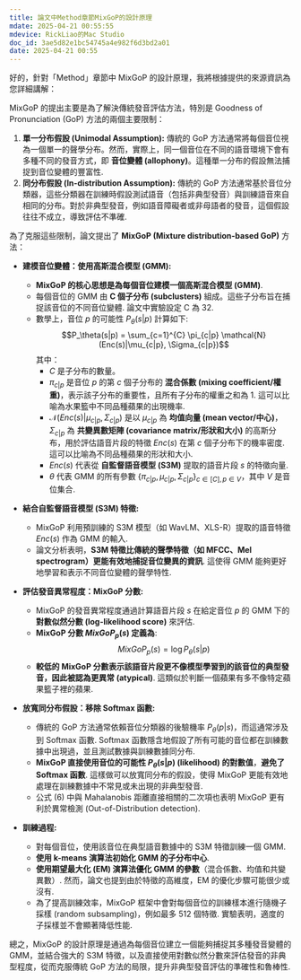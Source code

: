 ```yaml
---
title: 論文中Method章節MixGoP的設計原理
mdate: 2025-04-21 00:55:55
mdevice: RickLiao的Mac Studio
doc_id: 3ae5d82e1bc54745a4e982f6d3bd2a01
date: 2025-04-21 00:55
---
```


好的，針對「Method」章節中 MixGoP 的設計原理，我將根據提供的來源資訊為您詳細講解：

MixGoP 的提出主要是為了解決傳統發音評估方法，特別是 Goodness of Pronunciation (GoP) 方法的兩個主要限制：

1.  **單一分布假設 (Unimodal Assumption):** 傳統的 GoP 方法通常將每個音位視為一個單一的聲學分布。然而，實際上，同一個音位在不同的語音環境下會有多種不同的發音方式，即 **音位變體 (allophony)**。這種單一分布的假設無法捕捉到音位變體的豐富性.
2.  **同分布假設 (In-distribution Assumption):** 傳統的 GoP 方法通常基於音位分類器，這些分類器在訓練時假設測試語音（包括非典型發音）與訓練語音來自相同的分布。對於非典型發音，例如語音障礙者或非母語者的發音，這個假設往往不成立，導致評估不準確.

為了克服這些限制，論文提出了 **MixGoP (Mixture distribution-based GoP)** 方法：

*   **建模音位變體：使用高斯混合模型 (GMM):**
    *   **MixGoP 的核心思想是為每個音位建模一個高斯混合模型 (GMM)**.
    *   每個音位的 GMM 由 **C 個子分布 (subclusters)** 組成。這些子分布旨在捕捉該音位的不同音位變體. 論文中實驗設定 C 為 32.
    *   數學上，音位 $p$ 的可能性 $P_\theta(s|p)$ 計算如下:
        $$P_\theta(s|p) = \sum_{c=1}^{C} \pi_{c|p} \mathcal{N}(Enc(s)|\mu_{c|p}, \Sigma_{c|p})$$
        其中：
        *   $C$ 是子分布的數量。
        *   $\pi_{c|p}$ 是音位 $p$ 的第 $c$ 個子分布的 **混合係數 (mixing coefficient/權重)**，表示該子分布的重要性，且所有子分布的權重之和為 1. 這可以比喻為水果籃中不同品種蘋果的出現機率.
        *   $\mathcal{N}(Enc(s)|\mu_{c|p}, \Sigma_{c|p})$ 是以 $\mu_{c|p}$ 為 **均值向量 (mean vector/中心)**，$\Sigma_{c|p}$ 為 **共變異數矩陣 (covariance matrix/形狀和大小)** 的高斯分布，用於評估語音片段的特徵 $Enc(s)$ 在第 $c$ 個子分布下的機率密度. 這可以比喻為不同品種蘋果的形狀和大小.
        *   $Enc(s)$ 代表從 **自監督語音模型 (S3M)** 提取的語音片段 $s$ 的特徵向量.
        *   $\theta$ 代表 GMM 的所有參數 $\{\pi_{c|p}, \mu_{c|p}, \Sigma_{c|p}\}_{c \in [C], p \in V}$，其中 $V$ 是音位集合.

*   **結合自監督語音模型 (S3M) 特徵:**
    *   MixGoP 利用預訓練的 S3M 模型（如 WavLM、XLS-R）提取的語音特徵 $Enc(s)$ 作為 GMM 的輸入.
    *   論文分析表明，**S3M 特徵比傳統的聲學特徵（如 MFCC、Mel spectrogram）更能有效地捕捉音位變異的資訊**. 這使得 GMM 能夠更好地學習和表示不同音位變體的聲學特性.

*   **評估發音異常程度：MixGoP 分數:**
    *   MixGoP 的發音異常程度通過計算語音片段 $s$ 在給定音位 $p$ 的 GMM 下的 **對數似然分數 (log-likelihood score)** 來評估.
    *   **MixGoP 分數 $MixGoP_p(s)$ 定義為**:
        $$MixGoP_p(s) = \log P_\theta(s|p)$$
    *   **較低的 MixGoP 分數表示該語音片段更不像模型學習到的該音位的典型發音，因此被認為更異常 (atypical)**. 這類似於判斷一個蘋果有多不像特定蘋果籃子裡的蘋果.

*   **放寬同分布假設：移除 Softmax 函數:**
    *   傳統的 GoP 方法通常依賴音位分類器的後驗機率 $P_\theta(p|s)$，而這通常涉及到 Softmax 函數. Softmax 函數隱含地假設了所有可能的音位都在訓練數據中出現過，並且測試數據與訓練數據同分布.
    *   **MixGoP 直接使用音位的可能性 $P_\theta(s|p)$ (likelihood) 的對數值**，**避免了 Softmax 函數**. 這樣做可以放寬同分布的假設，使得 MixGoP 更能有效地處理在訓練數據中不常見或未出現的非典型發音.
    *   公式 (6) 中與 Mahalanobis 距離直接相關的二次項也表明 MixGoP 更有利於異常檢測 (Out-of-Distribution detection).

*   **訓練過程:**
    *   對每個音位，使用該音位在典型語音數據中的 S3M 特徵訓練一個 GMM.
    *   **使用 k-means 演算法初始化 GMM 的子分布中心**.
    *   **使用期望最大化 (EM) 演算法優化 GMM 的參數**（混合係數、均值和共變異數）. 然而，論文也提到由於特徵的高維度，EM 的優化步驟可能很少或沒有.
    *   為了提高訓練效率，MixGoP 框架中會對每個音位的訓練樣本進行隨機子採樣 (random subsampling)，例如最多 512 個特徵. 實驗表明，適度的子採樣並不會顯著降低性能.

總之，MixGoP 的設計原理是通過為每個音位建立一個能夠捕捉其多種發音變體的 GMM，並結合強大的 S3M 特徵，以及直接使用對數似然分數來評估發音的非典型程度，從而克服傳統 GoP 方法的局限，提升非典型發音評估的準確性和魯棒性.